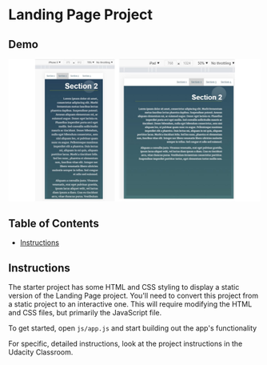 # Landing Page Project

## Demo
![ddddddt](/demo/img1.JPG)

## Table of Contents

* [Instructions](#instructions)

## Instructions

The starter project has some HTML and CSS styling to display a static version of the Landing Page project.
 You'll need to convert this project from a static project to an interactive one.
 This will require modifying the HTML and CSS files, but primarily the JavaScript file.

To get started, open `js/app.js` and start building out the app's functionality

For specific, detailed instructions, look at the project instructions in the Udacity Classroom.
